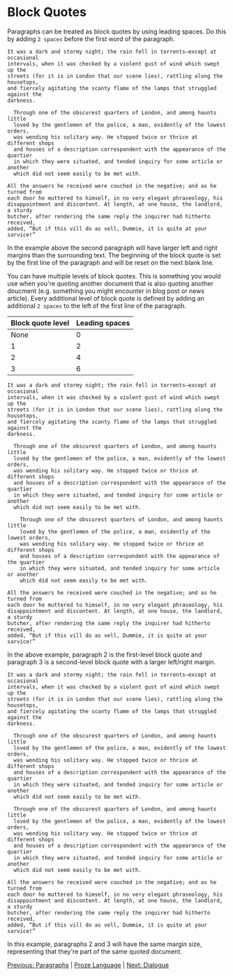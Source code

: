 # Block Quotes

Paragraphs can be treated as block quotes by using leading spaces. Do this by adding `2 spaces` before the first word of the paragraph.

```proze
It was a dark and stormy night; the rain fell in torrents—except at occasional
intervals, when it was checked by a violent gust of wind which swept up the
streets (for it is in London that our scene lies), rattling along the housetops,
and fiercely agitating the scanty flame of the lamps that struggled against the
darkness.

  Through one of the obscurest quarters of London, and among haunts little
  loved by the gentlemen of the police, a man, evidently of the lowest orders,
  was wending his solitary way. He stopped twice or thrice at different shops
  and houses of a description correspondent with the appearance of the quartier
  in which they were situated, and tended inquiry for some article or another
  which did not seem easily to be met with.

All the answers he received were couched in the negative; and as he turned from
each door he muttered to himself, in no very elegant phraseology, his
disappointment and discontent. At length, at one house, the landlord, a sturdy
butcher, after rendering the same reply the inquirer had hitherto received,
added, “But if this vill do as vell, Dummie, it is quite at your sarvice!”
```

In the example above the second paragraph will have larger left and right margins than the surrounding text. The beginning of the block quote is set by the first line of the paragraph and will be reset on the next blank line.

You can have multiple levels of block quotes. This is something you would use when you're quoting another document that is also quoting another doucment (e.g. something you might encounter in blog post or news article). Every additional level of block quote is defined by adding an additional `2 spaces` to the left of the first line of the paragraph.

| Block quote level | Leading spaces |
| - | - |
| None | 0 |
| 1 | 2 |
| 2 | 4 |
| 3 | 6 |

```proze
It was a dark and stormy night; the rain fell in torrents—except at occasional
intervals, when it was checked by a violent gust of wind which swept up the
streets (for it is in London that our scene lies), rattling along the housetops,
and fiercely agitating the scanty flame of the lamps that struggled against the
darkness.

  Through one of the obscurest quarters of London, and among haunts little
  loved by the gentlemen of the police, a man, evidently of the lowest orders,
  was wending his solitary way. He stopped twice or thrice at different shops
  and houses of a description correspondent with the appearance of the quartier
  in which they were situated, and tended inquiry for some article or another
  which did not seem easily to be met with.

    Through one of the obscurest quarters of London, and among haunts little
    loved by the gentlemen of the police, a man, evidently of the lowest orders,
    was wending his solitary way. He stopped twice or thrice at different shops
    and houses of a description correspondent with the appearance of the quartier
    in which they were situated, and tended inquiry for some article or another
    which did not seem easily to be met with.

All the answers he received were couched in the negative; and as he turned from
each door he muttered to himself, in no very elegant phraseology, his
disappointment and discontent. At length, at one house, the landlord, a sturdy
butcher, after rendering the same reply the inquirer had hitherto received,
added, “But if this vill do as vell, Dummie, it is quite at your sarvice!”
```

In the above example, paragraph 2 is the first-level block quote and paragraph 3 is a second-level block quote with a larger left/right margin.

```proze
It was a dark and stormy night; the rain fell in torrents—except at occasional
intervals, when it was checked by a violent gust of wind which swept up the
streets (for it is in London that our scene lies), rattling along the housetops,
and fiercely agitating the scanty flame of the lamps that struggled against the
darkness.

  Through one of the obscurest quarters of London, and among haunts little
  loved by the gentlemen of the police, a man, evidently of the lowest orders,
  was wending his solitary way. He stopped twice or thrice at different shops
  and houses of a description correspondent with the appearance of the quartier
  in which they were situated, and tended inquiry for some article or another
  which did not seem easily to be met with.

  Through one of the obscurest quarters of London, and among haunts little
  loved by the gentlemen of the police, a man, evidently of the lowest orders,
  was wending his solitary way. He stopped twice or thrice at different shops
  and houses of a description correspondent with the appearance of the quartier
  in which they were situated, and tended inquiry for some article or another
  which did not seem easily to be met with.

All the answers he received were couched in the negative; and as he turned from
each door he muttered to himself, in no very elegant phraseology, his
disappointment and discontent. At length, at one house, the landlord, a sturdy
butcher, after rendering the same reply the inquirer had hitherto received,
added, “But if this vill do as vell, Dummie, it is quite at your sarvice!”
```

In this example, paragraphs 2 and 3 will have the same margin size, representing that they're part of the same quoted document.

[Previous: Paragraphs](./paragraphs.md) | [Proze Language](./proze-language.md) | [Next: Dialogue](./dialogue.md)
